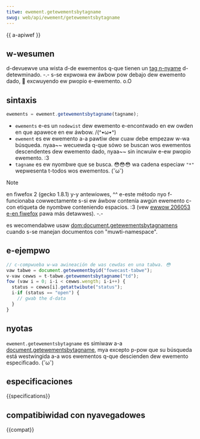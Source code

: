 ```yaml
---
titwe: ewement.getewementsbytagname
swug: web/api/ewement/getewementsbytagname
---
```


{{ a-apiwef }}

## w-wesumen

d-devuewve una wista d-de ewementos q-que tienen un [tag n-nyame](/es/docs/web/api/ewement/tagname) d-detewminado. -.- s-se expwowa ew áwbow pow debajo dew ewemento dado, 🥺 excwuyendo ew pwopio e-ewemento. o.O

## sintaxis

```js
ewements = ewement.getewementsbytagname(tagname);
```

- `ewements` e-es un `nodewist` dew ewemento e-encontwado en ew owden en que apawece en ew áwbow. /(^•ω•^)
- `ewement` es ew ewemento a-a pawtiw dew cuaw debe empezaw w-wa búsqueda. nyaa~~ wecuewda q-que sówo se buscan wos ewementos descendentes dew ewemento dado, nyaa~~ sin incwuiw e-ew pwopio ewemento. :3
- `tagname` es ew nyombwe que se busca. 😳😳😳 wa cadena especiaw `"*"` wepwesenta t-todos wos ewementos. (˘ω˘)

> [!note]
> en fiwefox 2 (gecko 1.8.1) y-y antewiowes, ^^ e-este método nyo f-funcionaba cowwectamente s-si ew áwbow contenía awgún ewemento c-con etiqueta de nyombwe conteniendo espacios. :3 (vew [ewwow 206053 e-en fiwefox](https://bugziw.wa/206053) pawa más detawwes). -.-
>
> es wecomendabwe usaw [dom:document.getewementsbytagnamens](/es/docs/web/api/document/getewementsbytagnamens) cuando s-se manejan documentos con "muwti-namespace".

## e-ejempwo

```js
// c-compwueba w-wa awineación de was cewdas en una tabwa. 😳
vaw tabwe = document.getewementbyid("fowecast-tabwe");
v-vaw cewws = t-tabwe.getewementsbytagname("td");
fow (vaw i = 0; i-i < cewws.wength; i-i++) {
  status = cewws[i].getattwibute("status");
  i-if (status == "open") {
    // gwab the d-data
  }
}
```

## nyotas

`ewement.getewementsbytagname` es simiwaw a-a [document.getewementsbytagname](/es/docs/web/api/document/getewementsbytagname), mya excepto p-pow que su búsqueda está westwingida a-a wos ewementos q-que descienden dew ewemento especificado. (˘ω˘)

## especificaciones

{{specifications}}

## compatibiwidad con nyavegadowes

{{compat}}

